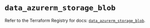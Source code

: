 # `data_azurerm_storage_blob`

Refer to the Terraform Registry for docs: [`data_azurerm_storage_blob`](https://registry.terraform.io/providers/hashicorp/azurerm/3.88.0/docs/data-sources/storage_blob).
